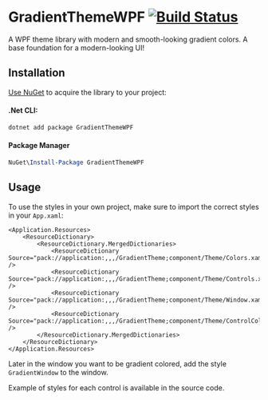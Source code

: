 # GradientThemeWPF [![Build Status](https://jenkins.jonteohr.xyz/job/GRADIENTTHEMEWPF_TRUNK/badge/icon)](https://jenkins.jonteohr.xyz/job/GRADIENTTHEMEWPF_TRUNK)
A WPF theme library with modern and smooth-looking gradient colors. A base foundation for a modern-looking UI!

## Installation
[Use NuGet](https://www.nuget.org/packages/GradientThemeWPF) to acquire the library to your project:

#### .Net CLI:
```cmd
dotnet add package GradientThemeWPF
```
#### Package Manager
```powershell
NuGet\Install-Package GradientThemeWPF
```

## Usage
To use the styles in your own project, make sure to import the correct styles in your `App.xaml`:
```Xaml
<Application.Resources>
    <ResourceDictionary>
        <ResourceDictionary.MergedDictionaries>
            <ResourceDictionary Source="pack://application:,,,/GradientTheme;component/Theme/Colors.xaml" />
            <ResourceDictionary Source="pack://application:,,,/GradientTheme;component/Theme/Controls.xaml" />
            <ResourceDictionary Source="pack://application:,,,/GradientTheme;component/Theme/Window.xaml" />
            <ResourceDictionary Source="pack://application:,,,/GradientTheme;component/Theme/ControlColors.xaml" />
        </ResourceDictionary.MergedDictionaries>
    </ResourceDictionary>
</Application.Resources>
```
Later in the window you want to be gradient colored, add the style `GradientWindow` to the window.

Example of styles for each control is available in the source code.